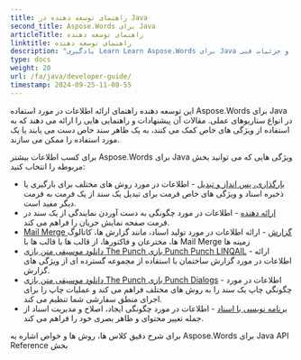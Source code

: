 ```yaml
---
title: راهنمای توسعه دهنده در Java
second_title: Aspose.Words برای Java
articleTitle: راهنمای توسعه دهنده
linktitle: راهنمای توسعه دهنده
description: "یادگیری Learn Learn Aspose.Words برای Java راهنمای توسعه دهنده برای استفاده بیشتر از موارد، راهنمایی ها و جزئیات فنی."
type: docs
weight: 20
url: /fa/java/developer-guide/
timestamp: 2024-09-25-11-08-55
---
```


این توسعه دهنده راهنمای ارائه اطلاعات در مورد استفاده Aspose.Words برای Java در انواع سناریوهای عملی. مقالات آن پیشنهادات و راهنمایی هایی را ارائه می دهند که به استفاده از ویژگی های خاص کمک می کنند، به یک ظاهر سند خاص دست می یابند یا یک مورد استفاده را ممکن می سازند.

برای کسب اطلاعات بیشتر Aspose.Words برای Java ویژگی هایی که می توانید بخش مربوطه را انتخاب کنید:

- [بارگذاری، پس انداز و تبدیل](/words/fa/java/loading-saving-and-converting/) - اطلاعات در مورد روش های مختلف برای بارگیری یا ذخیره اسناد و ویژگی های خاص فرمت برای تبدیل یک سند از یک فرمت به فرمت دیگر مفید است.
- [ارائه دهنده](/words/fa/java/rendering/) - اطلاعات در مورد چگونگی به دست آوردن نمایندگی از یک سند در فرمت صفحه نمایش جریان را فراهم می کند.
- [Mail Merge گزارش](/words/java/mail-merge-and-reporting/) - ارائه اطلاعات در مورد تولید اسناد، مانند گزارش ها، کاتالوگ ها، مخترعان و فاکتورها، از قالب ها با قالب ها با Mail Merge زمینه ها
- [دانلود موسیقی متن بازی The Punch بازی Punch Punch LINQAIL](/words/java/linq-reporting-engine/) - ارائه اطلاعات در مورد گزارش ساختمان با استفاده از مجموعه گسترده ای از ویژگی های گزارش.
- [دانلود موسیقی متن بازی The Punch بازی Punch Dialogs](/words/fa/java/print-a-document-programmatically-or-using-dialogs/) - اطلاعات در مورد چگونگی چاپ یک سند را به روش های مختلف فراهم می کند و عملیات چاپ را برای اجرای منطق سفارشی شما تنظیم می کند.
- [برنامه نویسی با اسناد](/words/fa/java/programming-with-documents/) - اطلاعات در مورد چگونگی ایجاد، اصلاح و مدیریت اسناد از جمله تغییر محتوای و ظاهر بصری خود را فراهم می کند.

برای شرح دقیق کلاس ها، روش ها و خواص اشاره به Aspose.Words برای Java API Reference بخش
